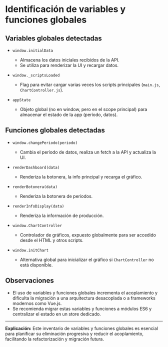 # Identificación de variables y funciones globales

## Variables globales detectadas

- `window.initialData`
  - Almacena los datos iniciales recibidos de la API.
  - Se utiliza para renderizar la UI y recargar datos.

- `window._scriptsLoaded`
  - Flag para evitar cargar varias veces los scripts principales (`main.js`, `ChartController.js`).

- `appState`
  - Objeto global (no en window, pero en el scope principal) para almacenar el estado de la app (período, datos).

## Funciones globales detectadas

- `window.changePeriodo(periodo)`
  - Cambia el período de datos, realiza un fetch a la API y actualiza la UI.

- `renderDashboard(data)`
  - Renderiza la botonera, la info principal y recarga el gráfico.

- `renderBotonera(data)`
  - Renderiza la botonera de períodos.

- `renderInfoDisplay(data)`
  - Renderiza la información de producción.

- `window.ChartController`
  - Controlador de gráficos, expuesto globalmente para ser accedido desde el HTML y otros scripts.

- `window.initChart`
  - Alternativa global para inicializar el gráfico si `ChartController` no está disponible.

## Observaciones

- El uso de variables y funciones globales incrementa el acoplamiento y dificulta la migración a una arquitectura desacoplada o a frameworks modernos como Vue.js.
- Se recomienda migrar estas variables y funciones a módulos ES6 y centralizar el estado en un store dedicado.

---

**Explicación:**
Este inventario de variables y funciones globales es esencial para planificar su eliminación progresiva y reducir el acoplamiento, facilitando la refactorización y migración futura.
